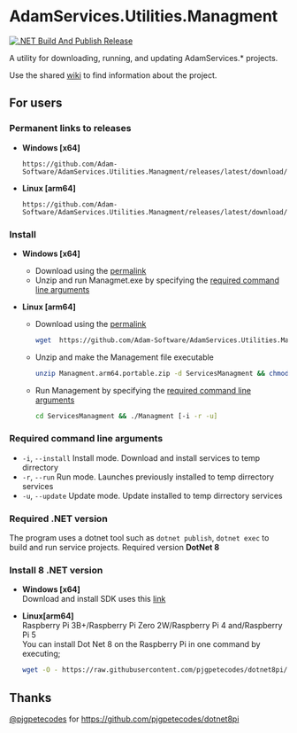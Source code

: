 # AdamServices.Utilities.Managment
[![.NET Build And Publish Release](https://github.com/Adam-Software/AdamServices.Utilities.Managment/actions/workflows/dotnet.yml/badge.svg)](https://github.com/Adam-Software/AdamServices.Utilities.Managment/actions/workflows/dotnet.yml)

A utility for downloading, running, and updating AdamServices.* projects.

Use the shared [wiki](https://github.com/Adam-Software/AdamServices.Utilities.Managment/wiki) to find information about the project.

## For users
### Permanent links to releases
* **Windows [x64]**
  ```
  https://github.com/Adam-Software/AdamServices.Utilities.Managment/releases/latest/download/Managment.win64.portable.zip
  ```
* **Linux [arm64]**
  ```
  https://github.com/Adam-Software/AdamServices.Utilities.Managment/releases/latest/download/Managment.arm64.portable.zip
  ```
### Install
* **Windows [x64]**
  * Download using the [permalink](#permanent-links-to-releases)
  * Unzip and run Managmet.exe by specifying the [required command line arguments](#required-command-line-arguments)

* **Linux [arm64]**
  * Download using the [permalink](#permanent-links-to-releases)
    ```bash
    wget  https://github.com/Adam-Software/AdamServices.Utilities.Managment/releases/latest/download/Managment.arm64.portable.zip
    ```
  * Unzip and make the Management file executable
    ```bash
    unzip Managment.arm64.portable.zip -d ServicesManagment && chmod +x ServicesManagment/Managment
    ```
  * Run Management by specifying the [required command line arguments](#required-command-line-arguments)
    ```bash
    cd ServicesManagment && ./Managment [-i -r -u]
    ```

### Required command line arguments
* `-i`, `--install`  Install mode. Download and install services to temp dirrectory
* `-r`, `--run`  Run mode. Launches previously installed to temp dirrectory services
* `-u`, `--update` Update mode. Update installed to temp dirrectory services

### Required .NET version
The program uses a dotnet tool such as `dotnet publish`, `dotnet exec` to build and run service projects.
Required version **DotNet 8**

### Install 8 .NET version
* **Windows [x64]**   
  Download and install SDK uses this [link](https://dotnet.microsoft.com/en-us/download/dotnet/8.0)
  
* **Linux[arm64]**   
  Raspberry Pi 3B+/Raspberry Pi Zero 2W/Raspberry Pi 4 and/Raspberry Pi 5    
  You can install Dot Net 8 on the Raspberry Pi in one command by executing;
  ```bash
  wget -O - https://raw.githubusercontent.com/pjgpetecodes/dotnet8pi/main/install.sh | sudo bash
  ```


## Thanks
[@pjgpetecodes](https://github.com/pjgpetecodes) for https://github.com/pjgpetecodes/dotnet8pi

